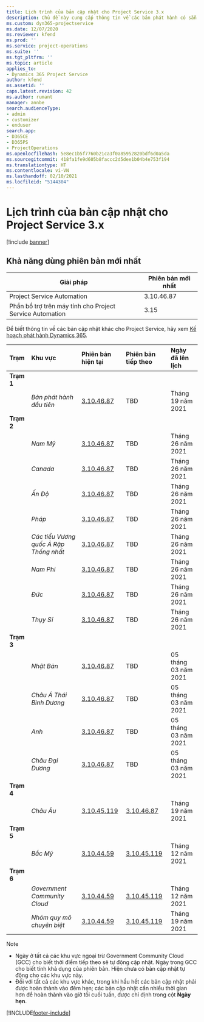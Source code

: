 ```yaml
---
title: Lịch trình của bản cập nhật cho Project Service 3.x
description: Chủ đề này cung cấp thông tin về các bản phát hành có sẵn và sắp tới của Dynamics 365 Project Service Automation.
ms.custom: dyn365-projectservice
ms.date: 12/07/2020
ms.reviewer: kfend
ms.prod: ''
ms.service: project-operations
ms.suite: ''
ms.tgt_pltfrm: ''
ms.topic: article
applies_to:
- Dynamics 365 Project Service
author: kfend
ms.assetid: ''
caps.latest.revision: 42
ms.author: rumant
manager: annbe
search.audienceType:
- admin
- customizer
- enduser
search.app:
- D365CE
- D365PS
- ProjectOperations
ms.openlocfilehash: 5e8ec1b5f7760b21ca3f0a85952820bdf6d0a5da
ms.sourcegitcommit: 418fa1fe9d605b8faccc2d5dee1b04b4e753f194
ms.translationtype: HT
ms.contentlocale: vi-VN
ms.lasthandoff: 02/10/2021
ms.locfileid: "5144304"
---
```

# <a name="update-release-schedule-for-project-service-3x"></a>Lịch trình của bản cập nhật cho Project Service 3.x

[!include [banner](../includes/psa-now-project-operations.md)]

## <a name="latest-version-availability"></a>Khả năng dùng phiên bản mới nhất

| Giải pháp  | Phiên bản mới nhất |
|-------|----|
| Project Service Automation    | 3.10.46.87 |
| Phần bổ trợ trên máy tính cho Project Service Automation                | 3.15          |

Để biết thông tin về các bản cập nhật khác cho Project Service, hãy xem [Kế hoạch phát hành Dynamics 365](https://docs.microsoft.com/dynamics365/release-plans/). 

| Trạm  | Khu vực | Phiên bản hiện tại | Phiên bản tiếp theo |  Ngày đã lên lịch
| :---   | :---   | :---   | :---   |:---   |         
|<strong>Trạm 1</strong> | |  |  | |
| | <i>Bản phát hành đầu tiên</i> | [3.10.46.87](whats-new-ur-28-5.md) | TBD | Tháng 19 năm 2021
|<strong>Trạm 2</strong> | |  |  | |
| | <i>Nam Mỹ</i> | [3.10.46.87](whats-new-ur-28-5.md) | TBD | Tháng 26 năm 2021
| | <i>Canada</i> | [3.10.46.87](whats-new-ur-28-5.md) | TBD | Tháng 26 năm 2021
| | <i>Ấn Độ</i> | [3.10.46.87](whats-new-ur-28-5.md) | TBD | Tháng 26 năm 2021
| | <i>Pháp</i> | [3.10.46.87](whats-new-ur-28-5.md) | TBD | Tháng 26 năm 2021
| | <i>Các tiểu Vương quốc Ả Rập Thống nhất</i> | [3.10.46.87](whats-new-ur-28-5.md) | TBD | Tháng 26 năm 2021
| | <i>Nam Phi</i> | [3.10.46.87](whats-new-ur-28-5.md) | TBD | Tháng 26 năm 2021
| | <i>Đức</i> | [3.10.46.87](whats-new-ur-28-5.md) | TBD | Tháng 26 năm 2021
| | <i>Thụy Sĩ</i> | [3.10.46.87](whats-new-ur-28-5.md) | TBD | Tháng 26 năm 2021
|<strong>Trạm 3</strong> | |  |  | |
| | <i>Nhật Bản</i> | [3.10.46.87](whats-new-ur-28-5.md) | TBD | 05 tháng 03 năm 2021
| | <i>Châu Á Thái Bình Dương</i> | [3.10.46.87](whats-new-ur-28-5.md) | TBD | 05 tháng 03 năm 2021
| | <i>Anh</i> | [3.10.46.87](whats-new-ur-28-5.md) | TBD | 05 tháng 03 năm 2021
| | <i>Châu Đại Dương</i> | [3.10.46.87](whats-new-ur-28-5.md) | TBD | 05 tháng 03 năm 2021
|<strong>Trạm 4</strong> | |  |  | |
| | <i>Châu Âu</i> | [3.10.45.119](whats-new-ur-27-5.md) | [3.10.46.87](whats-new-ur-28-5.md) | Tháng 19 năm 2021
|<strong>Trạm 5</strong> | |  |  | |
| | <i>Bắc Mỹ</i> | [3.10.44.59](whats-new-ur-26.md) | [3.10.45.119](whats-new-ur-27-5.md) | Tháng 12 năm 2021
|<strong>Trạm 6</strong> | |  |  | |
| | <i>Government Community Cloud</i> | [3.10.44.59](whats-new-ur-26.md) | [3.10.45.119](whats-new-ur-27-5.md) | Tháng 12 năm 2021
| | <i>Nhóm quy mô chuyên biệt</i> | [3.10.44.59](whats-new-ur-26.md) | [3.10.45.119](whats-new-ur-27-5.md) | Tháng 19 năm 2021

>[!Note]
> - Ngày ở tất cả các khu vực ngoại trừ Government Community Cloud (GCC) cho biết thời điểm tiếp theo sẽ tự động cập nhật. Ngày trong GCC cho biết tính khả dụng của phiên bản. Hiện chưa có bản cập nhật tự động cho các khu vực này.
> - Đối với tất cả các khu vực khác, trong khi hầu hết các bản cập nhật phải được hoàn thành vào đêm hẹn; các bản cập nhật cần nhiều thời gian hơn để hoàn thành vào giờ tối cuối tuần, được chỉ định trong cột **Ngày hẹn**.


[!INCLUDE[footer-include](../includes/footer-banner.md)]